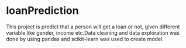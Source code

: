 # loanPrediction
This project is predict that a person will get a loan or not, given different variable like gender, income etc.Data cleaning and data exploration was done by using pandas and scikit-learn was used to create model.
